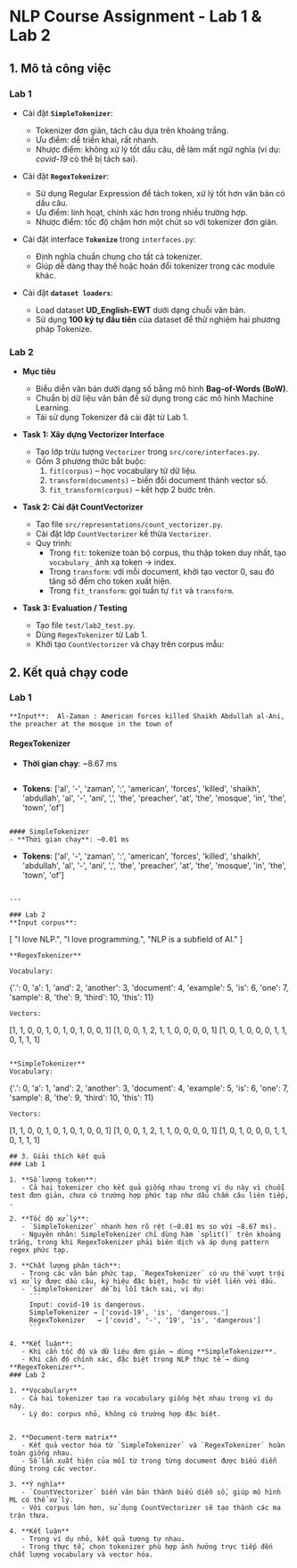# NLP Course Assignment - Lab 1 & Lab 2

## 1. Mô tả công việc

###  Lab 1
- Cài đặt **`SimpleTokenizer`**:
  - Tokenizer đơn giản, tách câu dựa trên khoảng trắng.
  - Ưu điểm: dễ triển khai, rất nhanh.
  - Nhược điểm: không xử lý tốt dấu câu, dễ làm mất ngữ nghĩa (ví dụ: *covid-19* có thể bị tách sai).

- Cài đặt **`RegexTokenizer`**:
  - Sử dụng Regular Expression để tách token, xử lý tốt hơn văn bản có dấu câu.
  - Ưu điểm: linh hoạt, chính xác hơn trong nhiều trường hợp.
  - Nhược điểm: tốc độ chậm hơn một chút so với tokenizer đơn giản.

- Cài đặt interface **`Tokenize`** trong `interfaces.py`:
  - Định nghĩa chuẩn chung cho tất cả tokenizer.
  - Giúp dễ dàng thay thế hoặc hoán đổi tokenizer trong các module khác.

- Cài đặt **`dataset loaders`**:
  - Load dataset **UD_English-EWT** dưới dạng chuỗi văn bản.
  - Sử dụng **100 ký tự đầu tiên** của dataset để thử nghiệm hai phương pháp Tokenize.

###  Lab 2
- **Mục tiêu**  
  - Biểu diễn văn bản dưới dạng số bằng mô hình **Bag-of-Words (BoW)**.  
  - Chuẩn bị dữ liệu văn bản để sử dụng trong các mô hình Machine Learning.  
  - Tái sử dụng Tokenizer đã cài đặt từ Lab 1.  

- **Task 1: Xây dựng Vectorizer Interface**  
  - Tạo lớp trừu tượng `Vectorizer` trong `src/core/interfaces.py`.  
  - Gồm 3 phương thức bắt buộc:  
    1. `fit(corpus)` – học vocabulary từ dữ liệu.  
    2. `transform(documents)` – biến đổi document thành vector số.  
    3. `fit_transform(corpus)` – kết hợp 2 bước trên.  

- **Task 2: Cài đặt CountVectorizer**  
  - Tạo file `src/representations/count_vectorizer.py`.  
  - Cài đặt lớp `CountVectorizer` kế thừa `Vectorizer`.  
  - Quy trình:  
    - Trong `fit`: tokenize toàn bộ corpus, thu thập token duy nhất, tạo `vocabulary_` ánh xạ token → index.  
    - Trong `transform`: với mỗi document, khởi tạo vector 0, sau đó tăng số đếm cho token xuất hiện.  
    - Trong `fit_transform`: gọi tuần tự `fit` và `transform`.  

- **Task 3: Evaluation / Testing**  
  - Tạo file `test/lab2_test.py`.  
  - Dùng `RegexTokenizer` từ Lab 1.  
  - Khởi tạo `CountVectorizer` và chạy trên corpus mẫu:  

## 2. Kết quả chạy code

###  Lab 1
```
**Input**:  Al-Zaman : American forces killed Shaikh Abdullah al-Ani, the preacher at the mosque in the town of
```


#### RegexTokenizer
- **Thời gian chạy**: ~8.67 ms
  ```
- **Tokens**:  ['al', '-', 'zaman', ':', 'american', 'forces', 'killed', 'shaikh',
'abdullah', 'al', '-', 'ani', ',', 'the', 'preacher', 'at', 'the',
'mosque', 'in', 'the', 'town', 'of']
```

#### SimpleTokenizer
- **Thời gian chạy**: ~0.01 ms
```
- **Tokens**:  ['al', '-', 'zaman', ':', 'american', 'forces', 'killed', 'shaikh',
'abdullah', 'al', '-', 'ani', ',', 'the', 'preacher', 'at', 'the',
'mosque', 'in', 'the', 'town', 'of']
```

---

### Lab 2
**Input corpus**:
```
   [
        "I love NLP.",
        "I love programming.",
        "NLP is a subfield of AI."
    ]
```
**RegexTokenizer**

Vocabulary:
```
{'.': 0, 'a': 1, 'and': 2, 'another': 3, 'document': 4, 'example': 5, 'is': 6, 'one': 7, 'sample': 8, 'the': 9, 'third': 10, 'this': 11}
```
Vectors:
```
[1, 1, 0, 0, 1, 0, 1, 0, 1, 0, 0, 1]
[1, 0, 0, 1, 2, 1, 1, 0, 0, 0, 0, 1]
[1, 0, 1, 0, 0, 0, 1, 1, 0, 1, 1, 1]
```

**SimpleTokenizer**
Vocabulary:
```
{'.': 0, 'a': 1, 'and': 2, 'another': 3, 'document': 4, 'example': 5, 'is': 6, 'one': 7, 'sample': 8, 'the': 9, 'third': 10, 'this': 11}
```
Vectors:
```
[1, 1, 0, 0, 1, 0, 1, 0, 1, 0, 0, 1]
[1, 0, 0, 1, 2, 1, 1, 0, 0, 0, 0, 1]
[1, 0, 1, 0, 0, 0, 1, 1, 0, 1, 1, 1]
```
## 3. Giải thích kết quả
### Lab 1

1. **Số lượng token**:  
   - Cả hai tokenizer cho kết quả giống nhau trong ví dụ này vì chuỗi test đơn giản, chưa có trường hợp phức tạp như dấu chấm câu liên tiếp, .  

2. **Tốc độ xử lý**:  
   - `SimpleTokenizer` nhanh hơn rõ rệt (~0.01 ms so với ~8.67 ms).  
   - Nguyên nhân: SimpleTokenizer chỉ dùng hàm `split()` trên khoảng trắng, trong khi RegexTokenizer phải biên dịch và áp dụng pattern regex phức tạp.  

3. **Chất lượng phân tách**:  
   - Trong các văn bản phức tạp, `RegexTokenizer` có ưu thế vượt trội vì xử lý được dấu câu, ký hiệu đặc biệt, hoặc từ viết liền với dấu.  
   - `SimpleTokenizer` dễ bị lỗi tách sai, ví dụ:  
     ```
     Input: covid-19 is dangerous.
     SimpleTokenizer → ['covid-19', 'is', 'dangerous.']
     RegexTokenizer   → ['covid', '-', '19', 'is', 'dangerous']
     ```

4. **Kết luận**:  
   - Khi cần tốc độ và dữ liệu đơn giản → dùng **SimpleTokenizer**.  
   - Khi cần độ chính xác, đặc biệt trong NLP thực tế → dùng **RegexTokenizer**.
### Lab 2

1. **Vocabulary**  
   - Cả hai tokenizer tạo ra vocabulary giống hệt nhau trong ví dụ này.  
   - Lý do: corpus nhỏ, không có trường hợp đặc biệt.
    

2. **Document-term matrix**  
   - Kết quả vector hóa từ `SimpleTokenizer` và `RegexTokenizer` hoàn toàn giống nhau.  
   - Số lần xuất hiện của mỗi từ trong từng document được biểu diễn đúng trong các vector.  

3. **Ý nghĩa**  
   - `CountVectorizer` biến văn bản thành biểu diễn số, giúp mô hình ML có thể xử lý.  
   - Với corpus lớn hơn, sử dụng CountVectorizer sẽ tạo thành các ma trận thưa.

4. **Kết luận**  
   - Trong ví dụ nhỏ, kết quả tương tự nhau.  
   - Trong thực tế, chọn tokenizer phù hợp ảnh hưởng trực tiếp đến chất lượng vocabulary và vector hóa.  




